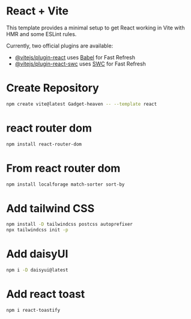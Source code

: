 # React + Vite

This template provides a minimal setup to get React working in Vite with HMR and some ESLint rules.

Currently, two official plugins are available:

- [@vitejs/plugin-react](https://github.com/vitejs/vite-plugin-react/blob/main/packages/plugin-react/README.md) uses [Babel](https://babeljs.io/) for Fast Refresh
- [@vitejs/plugin-react-swc](https://github.com/vitejs/vite-plugin-react-swc) uses [SWC](https://swc.rs/) for Fast Refresh


# Create Repository

```sh
npm create vite@latest Gadget-heaven -- --template react
```

# react router dom

```sh
npm install react-router-dom
```

# From react router dom

```sh
npm install localforage match-sorter sort-by
```
# Add tailwind CSS

```sh
npm install -D tailwindcss postcss autoprefixer
npx tailwindcss init -p
```

# Add daisyUI

```sh
npm i -D daisyui@latest
```

# Add react toast

```sh
npm i react-toastify
```